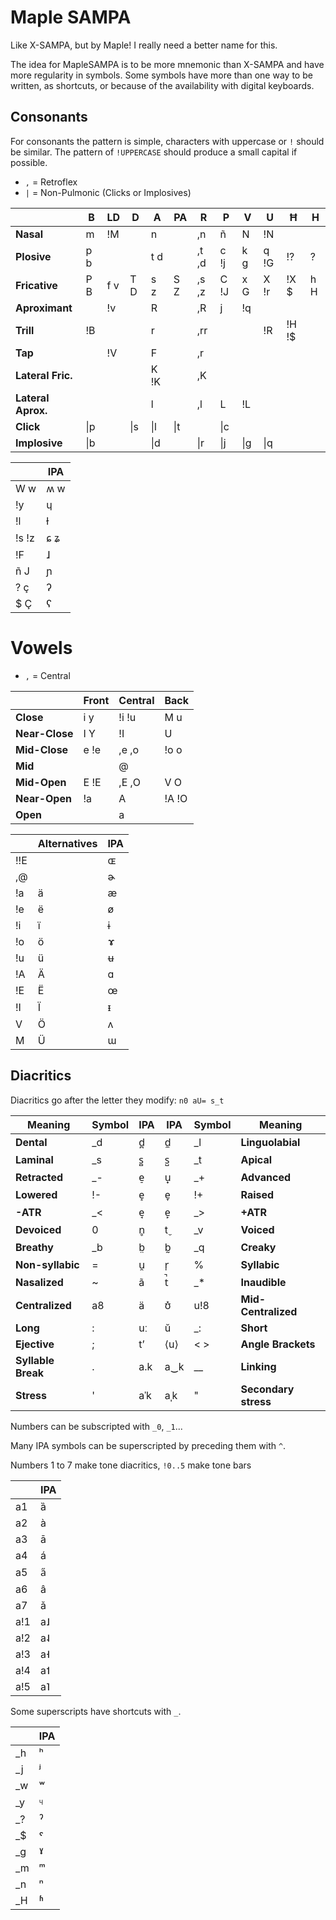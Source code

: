 # Maple SAMPA
Like X-SAMPA, but by Maple! I really need a better name for this.

The idea for MapleSAMPA is to be more mnemonic than X-SAMPA and have more regularity in symbols. Some symbols have more than one way to be written, as shortcuts, or because of the availability with digital keyboards.

## Consonants

For consonants the pattern is simple, characters with uppercase or `!` should be similar. The pattern of `!UPPERCASE` should produce a small capital if possible.

- `,` = Retroflex
- `|` = Non-Pulmonic (Clicks or Implosives)

|                    | **B** | **LD** | **D** | **A**   | **PA** | **R** | **P** | **V** | **U** | **Ħ** | **H** |
| ------------------ | ----- | ------ | ----- | ------- | ------ | ----- | ----- | ----- | ----- | ----- | ----- |
| **Nasal**          | m     | !M     |       | n       |        | ,n    | ñ     | N     | !N    |       |       |
| **Plosive**        | p b   |        |       | t d     |        | ,t ,d | c !j  | k g   | q !G  | !?    | ?     |
| **Fricative**      | P B   | f v    | T D   | s z     | S Z    | ,s ,z | C !J  | x G   | X !r  | !X $  | h H   |
| **Aproximant**     |       | !v     |       | R       |        | ,R    | j     | !q    |       |       |       |
| **Trill**          | !B    |        |       | r       |        | ,rr   |       |       | !R    | !H !$ |       |
| **Tap**            |       | !V     |       | F       |        | ,r    |       |       |       |       |       |
| **Lateral Fric.**  |       |        |       | K !K    |        | ,K    |       |       |       |       |       |
| **Lateral Aprox.** |       |        |       | l       |        | ,l    | L     | !L    |       |       |       |
| **Click**          | \|p   |        | \|s   |  \|l    | \|t    |       | \|c   |       |       |       |       |
| **Implosive**      | \|b   |        |       | \|d     |        | \|r   | \|j   | \|g   | \|q   |       |       |

|       | IPA |
| ----- | --- |
| W w   | ʍ w |
| !y    | ɥ   |
| !l    | ɫ   |
| !s !z | ɕ ʑ |
| !F    | ɺ   |
| ñ J   | ɲ |
| ? ç   | ʔ |
| $ Ç   | ʕ |

# Vowels

- `,` = Central

|                   | **Front** | **Central** | **Back** |
| ----------------- | ------------ | ----------- | ------------- |
| **Close**       | i y          | !i !u       | M u           |
| **Near-Close** | I Y          | !I           | U             |
| **Mid-Close**  | e !e         | ,e ,o       | !o o          |
| **Mid**         |              | @           |               |
| **Mid-Open**   | E !E         | ,E ,O       | V O           |
| **Near-Open**  | !a           | A           | !A !O         |
| **Open**        |              | a           |               |

|     | Alternatives   | IPA |
| --- | --- | --- |
| !!E   |    | ɶ |
| ,@ | |  ɚ |
| !a | ä | æ |
| !e | ë | ø |
| !i | ï | ɨ |
| !o | ö | ɤ |
| !u | ü | ʉ |
| !A | Ä | ɑ |
| !E | Ë | œ |
| !I | Ï | ᵻ |
| V | Ö | ʌ |
| M | Ü | ɯ |


## Diacritics

Diacritics go after the letter they modify: `n0 aU= s_t`

| Meaning | Symbol | IPA | IPA | Symbol | Meaning |
| ---------------- | ------ | --- | --- | ------ | ------------------ |
| **Dental**       | \_d    | d̪  | d̼  | \_l    | **Linguolabial**   |
| **Laminal**      | \_s    | s̻  | s̺  | \_t    | **Apical**         |
| **Retracted**     | \_-    | e̠  | u̟  | \_+    | **Advanced**       |
| **Lowered**     | !-     | e̝  | e̞  | !+     | **Raised**         |
| **-ATR**         | \_&lt; | e̘  | e̙  | \_&gt; | **+ATR**           |
| **Devoiced**   | 0      | n̥  | t̬  | \_v    | **Voiced**        |
| **Breathy**    | \_b    | b̤  | b̰  | \_q    | **Creaky** |
| **Non-syllabic** | =      | u̯  | r̩  | %      | **Syllabic**       |
| **Nasalized**   | ~      | ã   | t̚  | \_*    | **Inaudible**      |
| **Centralized** | a8     | ä   | ʊ̽  | u!8    | **Mid-Centralized**   |
| **Long**   | :   | uː  | ŭ  | _:  | **Short**             |
| **Ejective** | ;   | tʼ  | ⟨u⟩ | < > | **Angle Brackets**            |
| **Syllable Break**  | .   | a.k | a‿k | __  | **Linking**           |
| **Stress**  | '   | aˈk | aˌk | "   | **Secondary stress** |

Numbers can be subscripted with `_0`, `_1`...

Many IPA symbols can be superscripted by preceding them with `^`.

Numbers 1 to 7 make tone diacritics, `!0..5` make tone bars

|     | IPA  |
| --- | --- |
| a1  | ȁ   |
| a2  | à   |
| a3  | ā   |
| a4  | á   |
| a5  | a̋  |
| a6    | â    |
| a7    | ǎ    |
| a!1 | a˩  |
| a!2 | a˨  |
| a!3 | a˧  |
| a!4 | a˦  |
| a!5 | a˥  |

Some superscripts have shortcuts with `_`.

| | IPA |
| --- | --- |
| \_h | ʰ   |
| \_j | ʲ   |
| \_w | ʷ   |
| \_y | ᶣ   |
| \_? | ˀ   |
| \_$ | ˤ   |
| \_g | ˠ   |
| \_m | ᵐ   |
| \_n | ⁿ   |
| \_H | ʱ   |
